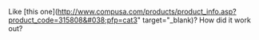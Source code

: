 Like [this one](http://www.compusa.com/products/product_info.asp?product_code=315808&#038;pfp=cat3" target="_blank)? How did it work out?